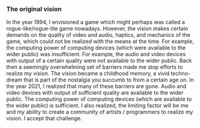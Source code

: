 ### The original vision
In the year 1994, I envisioned a game which might perhaps was called a rogue-like/rogue-lite game nowadays.
However, the vision makes certain demands on the quality of video and audio, haptics, and mechanics of the game,
which could not be realized with the means at the time.
For example, the computing power of computing devices (which were available to the wider public) was insufficient.
For example, the audio and video devices with output of a certain quality were not available to the wider public.
Back then a seemingly overwhelming set of barriers made me stop efforts to realize my vision.
The vision became a childhood memory, a vivid techno-dream that is part of the nostalgia you succumb to from a certain age on.
In the year 2021, I realized that many of these barriers are gone.
Audio and video devices with output of sufficient quality are available to the wider public.
The computing power of computing devices (which are available to the wider public) is sufficient.
I also realized, the limiting factor will be me and my ability to create a community of artists / programmers to realize my vision.
I accept that challenge.
